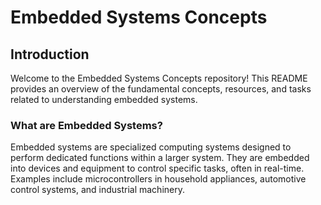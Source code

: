 # Embedded Systems Concepts

## Introduction

Welcome to the Embedded Systems Concepts repository! This README provides an overview of the fundamental concepts, resources, and tasks related to understanding embedded systems.

### What are Embedded Systems?

Embedded systems are specialized computing systems designed to perform dedicated functions within a larger system. 
They are embedded into devices and equipment to control specific tasks, often in real-time. 
Examples include microcontrollers in household appliances, automotive control systems, and industrial machinery.
